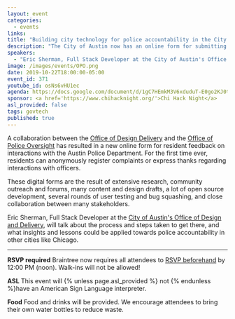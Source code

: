 ```yaml
---
layout: event
categories:
  - events
links:
title: "Building city technology for police accountability in the City of Austin"
description: "The City of Austin now has an online form for submitting anonymous feedback on police conduct. Eric Sherman, , Full Stack Developer at the City of Austin's Office of Design and Delivery, will talk about what it took to get there, and what that can mean for police accountability in other cities."
speakers:
  - "Eric Sherman, Full Stack Developer at the City of Austin's Office of Design and Delivery"
image: /images/events/OPO.png
date: 2019-10-22T18:00:00-05:00
event_id: 371
youtube_id: osNs6vHU1ec
agenda: https://docs.google.com/document/d/1gC7HEmkM3V6xduduT-E0go2KJ0tEG_CPWxxAGDotGP4/edit?usp=sharing
sponsor: <a href='https://www.chihacknight.org/'>Chi Hack Night</a>
asl_provided: false
tags: govtech
published: true
---
```


A collaboration between the [Office of Design Delivery](https://odd.austintexas.io/) and the [Office of Police Oversight](https://alpha.austin.gov/police-oversight/) has resulted in a new online form for resident feedback on interactions with the Austin Police Department. For the first time ever, residents can anonymously register complaints or express thanks regarding interactions with officers.

These digital forms are the result of extensive research, community outreach and forums, many content and design drafts, a lot of open source development, several rounds of user testing and bug squashing, and close collaboration between many stakeholders.

Eric Sherman, Full Stack Developer at the [City of Austin's Office of Design and Delivery](https://odd.austintexas.io/), will talk about the process and steps taken to get there, and what insights and lessons could be applied towards police accountability in other cities like Chicago.

---

**RSVP required** Braintree now requires all attendees to [RSVP beforehand]({{site.rsvp_url}}) by 12:00 PM (noon). Walk-ins will not be allowed!

**ASL** This event will {% unless page.asl_provided %} not {% endunless %}have an American Sign Language interpreter.

**Food** Food and drinks will be provided. We encourage attendees to bring their own water bottles to reduce waste.
